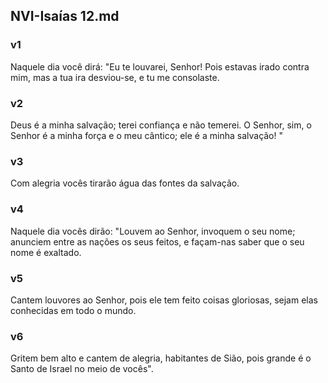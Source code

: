## NVI-Isaías 12.md
### v1
 Naquele dia você dirá: "Eu te louvarei, Senhor! Pois estavas irado contra mim, mas a tua ira desviou-se, e tu me consolaste.
### v2
 Deus é a minha salvação; terei confiança e não temerei. O Senhor, sim, o Senhor é a minha força e o meu cântico; ele é a minha salvação! "
### v3
 Com alegria vocês tirarão água das fontes da salvação.
### v4
 Naquele dia vocês dirão: "Louvem ao Senhor, invoquem o seu nome; anunciem entre as nações os seus feitos, e façam-nas saber que o seu nome é exaltado.
### v5
 Cantem louvores ao Senhor, pois ele tem feito coisas gloriosas, sejam elas conhecidas em todo o mundo.
### v6
 Gritem bem alto e cantem de alegria, habitantes de Sião, pois grande é o Santo de Israel no meio de vocês".
